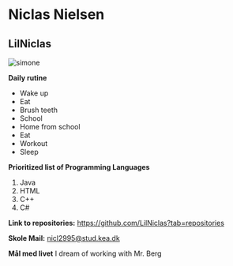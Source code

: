 # Niclas Nielsen
## LilNiclas
![simone](https://user-images.githubusercontent.com/113116068/215455357-7554821f-9ea5-4bcc-900c-14aced262358.jpg)

**Daily rutine**
* Wake up
* Eat
* Brush teeth
* School
* Home from school
* Eat
* Workout
* Sleep

**Prioritized list of Programming Languages**
1. Java
2. HTML
3. C++
4. C#

**Link to repositories:**
https://github.com/LilNiclas?tab=repositories

**Skole Mail:**
nicl2995@stud.kea.dk

**Mål med livet**
I dream of working with Mr. Berg
